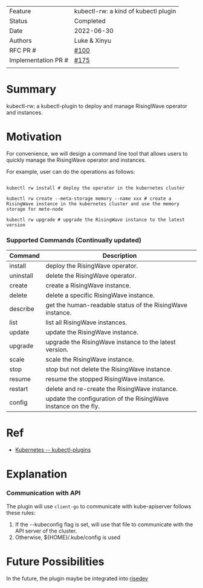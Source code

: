 |                    |                                                                          |
| -------            |--------------------------------------------------------------------------|
| Feature            | kubectl-rw: a kind of kubectl plugin                                     |
| Status             | Completed                                                                |
| Date               | 2022-06-30                                                               |
| Authors            | Luke & Xinyu                                                             |
| RFC PR #           | [#100](https://github.com/singularity-data/risingwave-operator/pull/100) |
| Implementation PR #| [#175](https://github.com/singularity-data/risingwave-operator/pull/175) |
|                    |                                                                          |

# **Summary**

kubectl-rw: a kubectl-plugin to deploy and manage RisingWave operator and instances.

# **Motivation**

For convenience, we will design a command line tool that allows users to quickly manage the RisingWave operator and instances.

For example, user can do the operations as follows:

```shell

kubectl rw install # deploy the operator in the kubernetes cluster

kubectl rw create --meta-storage memory --name xxx # create a RisingWave instance in the kubernetes cluster and use the memory storage for mete-node

kubectl rw upgrade # upgrade the RisingWave instance to the latest version
```
### Supported Commands (Continually updated)

| Command   | Description                                                     |
|-----------|-----------------------------------------------------------------|
| install   | deploy the RisingWave operator.                                 |
| uninstall | delete the RisingWave operator.                                 |
| create    | create a RisingWave instance.                                   |
| delete    | delete a specific RisingWave instance.                          |
| describe  | get the human-readable status of the RisingWave instance.       |
| list      | list all RisingWave instances.                                  |
| update    | update the RisingWave instance.                                 |
| upgrade   | upgrade the RisingWave instance to the latest version.          |
| scale     | scale the RisingWave instance.                                  |
| stop      | stop but not delete the RisingWave instance.                    |
| resume    | resume the stopped RisingWave instance.                         |
| restart   | delete and re-create the RisingWave instance.                   |
| config    | update the configuration of the RisingWave instance on the fly. |



# **Ref**

* [Kubernetes -- kubectl-plugins](https://kubernetes.io/docs/tasks/extend-kubectl/kubectl-plugins/)

# **Explanation**
### Communication with API
The plugin will use `client-go` to communicate with kube-apiserver follows these rules:
1. If the --kubeconfig flag is set, will use that file to communicate with the API server of the cluster.
2. Otherwise, ${HOME}/.kube/config is used

# **Future Possibilities**
In the future, the plugin maybe be integrated into [risedev](https://github.com/singularity-data/risingwave/blob/main/risedev)
